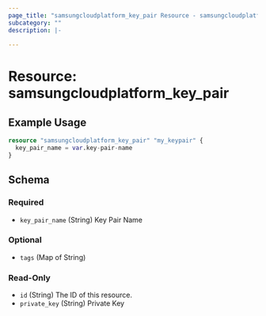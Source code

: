```yaml
---
page_title: "samsungcloudplatform_key_pair Resource - samsungcloudplatform"
subcategory: ""
description: |-
  
---
```


# Resource: samsungcloudplatform_key_pair




## Example Usage

```terraform
resource "samsungcloudplatform_key_pair" "my_keypair" {
  key_pair_name = var.key-pair-name
}
```

<!-- schema generated by tfplugindocs -->
## Schema

### Required

- `key_pair_name` (String) Key Pair Name

### Optional

- `tags` (Map of String)

### Read-Only

- `id` (String) The ID of this resource.
- `private_key` (String) Private Key


